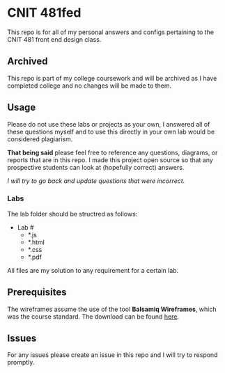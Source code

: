 # CNIT 481fed
This repo is for all of my personal answers and configs pertaining to the CNIT 481 front end design class. 
## Archived
This repo is part of my college coursework and will be archived as I have completed college and no changes will be made to them.
## Usage
Please do not use these labs or projects as your own, I answered all of these questions myself and to use this directly in your own lab would be considered plagiarism.

**That being said** please feel free to reference any questions, diagrams, or reports that are in this repo. I made this project open source so that any prospective students can look at (hopefully correct) answers.

*I will try to go back and update questions that were incorrect.*
### Labs
The lab folder should be structred as follows:
- Lab #
  - *.js
  - *.html
  - *.css
  - *.pdf

All files are my solution to any requirement for a certain lab.
## Prerequisites
The wireframes assume the use of the tool **Balsamiq Wireframes**, which was the course standard. The download can be found [here](https://balsamiq.com/wireframes/).
## Issues
For any issues please create an issue in this repo and I will try to respond promptly.